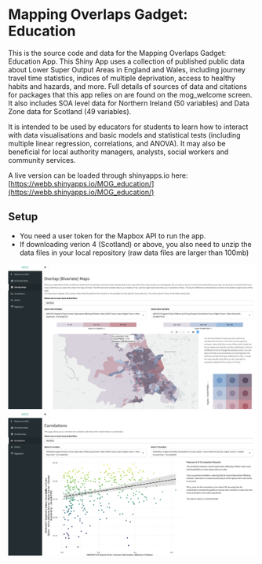 # Mapping Overlaps Gadget: Education
This is the source code and data for the Mapping Overlaps Gadget: Education App. This Shiny App uses a collection of published public data about Lower Super Output Areas in England and Wales, including journey travel time statistics, indices of multiple deprivation, access to healthy habits and hazards, and more. Full details of sources of data and citations for packages that this app relies on are found on the mog_welcome screen. It also includes SOA level data for Northern Ireland (50 variables) and Data Zone data for Scotland (49 variables).

It is intended to be used by educators for students to learn how to interact with data visualisations and basic models and statistical tests (including multiple linear regression, correlations, and ANOVA). It may also be beneficial for local authority managers, analysts, social workers and community services.

A live version can be loaded through shinyapps.io here: [https://webb.shinyapps.io/MOG_education/](https://webb.shinyapps.io/MOG_education/)

## Setup

* You need a user token for the Mapbox API to run the app.
* If downloading verion 4 (Scotland) or above, you also need to unzip the data files in your local repository (raw data files are larger than 100mb)

![](mog_app_screen1.png)
![](mog_app_screen2.png)